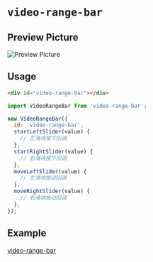 # `video-range-bar`

## Preview Picture

![Preview Picture](https://cdn.jsdelivr.net/gh/wangxingkang/pictures@latest/imgs/20210707183938.png)

## Usage

```html
<div id="video-range-bar"></div>
```

```js
import VideoRangeBar from 'video-range-bar';

new VideoRangeBar({
  id: 'video-range-bar',
  startLeftSlider(value) {
    // 左滑块按下回调
  },
  startRightSlider(value) {
    // 右滑块按下回调
  },
  moveLeftSlider(value) {
    // 左滑块拖动回调
  },
  moveRightSlider(value) {
    // 右滑块拖动回调
  },
});
```

## Example

[video-range-bar](https://github.com/chenguzhen87/video-range-bar/blob/master/packages/video-range-bar/example/index.html)
